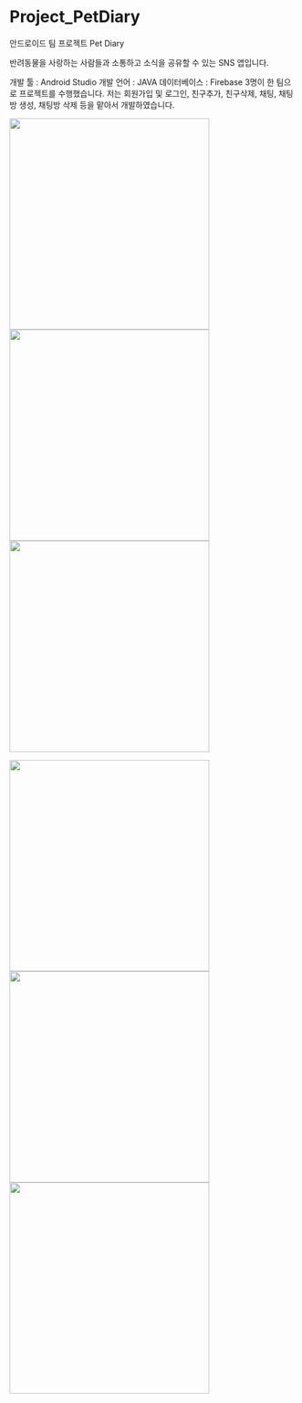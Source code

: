 # Project_PetDiary
안드로이드 팀 프로젝트 Pet Diary

반려동물을 사랑하는 사람들과 소통하고 소식을 공유할 수 있는 SNS 앱입니다.

개발 툴 : Android Studio
개발 언어 : JAVA
데이터베이스 : Firebase
3명이 한 팀으로 프로젝트를 수행했습니다. 저는 회원가입 및 로그인, 친구추가, 친구삭제, 채팅, 채팅방 생성, 채팅방 삭제 등을 맡아서 개발하였습니다.

<img src="https://user-images.githubusercontent.com/73149208/104913601-30669c00-59d1-11eb-9ef6-294e229a3681.png"  width="350" height="370"><img src="https://user-images.githubusercontent.com/73149208/104913906-a5d26c80-59d1-11eb-9699-a7e8b1544f95.png"  width="350" height="370"><img src="https://user-images.githubusercontent.com/73149208/104913990-cb5f7600-59d1-11eb-8537-b3af81a54c13.png"  width="350" height="370">

<img src="https://user-images.githubusercontent.com/73149208/104914083-f0ec7f80-59d1-11eb-8272-9e2b5408533f.png"  width="350" height="370"><img src="https://user-images.githubusercontent.com/73149208/104914101-f9dd5100-59d1-11eb-9d96-80619b91d90f.png"  width="350" height="370"><img src="https://user-images.githubusercontent.com/73149208/104914129-03ff4f80-59d2-11eb-8821-4550ffa8eb75.png"  width="350" height="370">
